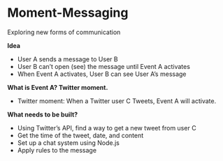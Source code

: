 # Moment-Messaging
Exploring new forms of communication

**Idea**  
*  User A sends a message to User B
*  User B can’t open (see) the message until Event A activates
*  When Event A activates, User B can see User A’s message
 
**What is Event A? Twitter moment.**  
*  Twitter moment: When a Twitter user C Tweets, Event A will activate.
 
**What needs to be built?**  
*  Using Twitter’s API, find a way to get a new tweet from user C
*  Get the time of the tweet, date, and content
*  Set up a chat system using Node.js
*  Apply rules to the message

